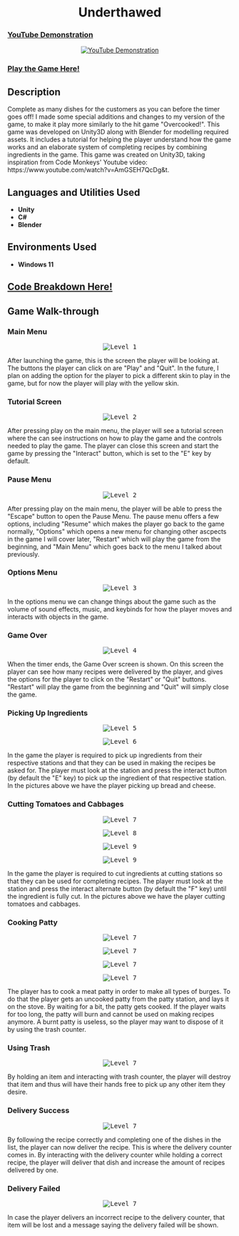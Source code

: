 
<h1 align="center">Underthawed</h1>

### [YouTube Demonstration](https://www.youtube.com/watch?v=wSi-ISIEWBs)

<p align="center">
  <a href="https://www.youtube.com/watch?v=wSi-ISIEWBs"><img src="https://img.youtube.com/vi/wSi-ISIEWBs/0.jpg" alt="YouTube Demonstration"></a>
</p>

### [Play the Game Here!](https://play.unity.com/mg/other/webgl-builds-397102)


<h2>Description</h2>

<p>Complete as many dishes for the customers as you can before the timer goes off! I made some special additions and changes to my version of the game, to make it play more similarly to the hit game "Overcooked!". This game was developed on Unity3D along with Blender for modelling required assets. It includes a tutorial for helping the player understand how the game works and an elaborate system of completing recipes by combining ingredients in the game. This game was created on Unity3D, taking inspiration from Code Monkeys' Youtube video: https://www.youtube.com/watch?v=AmGSEH7QcDg&t.</p>

<h2>Languages and Utilities Used</h2>

<ul>
  <li><b>Unity</b></li>
  <li><b>C#</b></li>
  <li><b>Blender</b></li>
</ul>

<h2>Environments Used</h2>

<ul>
  <li><b>Windows 11</b></li>
</ul>

<h2>
<a href="https://github.com/pedromussi1/PuzzleSolver/blob/main/READCODE.md">Code Breakdown Here!</a>
</h2>


<h2>Game Walk-through</h2>

<h3>Main Menu</h3>

<p align="center">
  <kbd><img src="https://i.imgur.com/hs2RqfV.png" alt="Level 1"></kbd>
</p>

<p>After launching the game, this is the screen the player will be looking at. The buttons the player can click on are "Play" and "Quit". In the future, I plan on adding the option for the player to pick a different skin to play in the game, but for now the player will play with the yellow skin.</p>

<h3>Tutorial Screen</h3>

<p align="center">
  <kbd><img src="https://i.imgur.com/nCy2UPu.png" alt="Level 2"></kbd>
</p>

<p>After pressing play on the main menu, the player will see a tutorial screen where the can see instructions on how to play the game and the controls needed to play the game. The player can close this screen and start the game by pressing the "Interact" button, which is set to the "E" key by default.</p>

<h3>Pause Menu</h3>

<p align="center">
  <kbd><img src="https://i.imgur.com/lBjybs9.png" alt="Level 2"></kbd>
</p>

<p>After pressing play on the main menu, the player will be able to press the "Escape" button to open the Pause Menu. The pause menu offers a few options, including "Resume" which makes the player go back to the game normally, "Options" which opens a new menu for changing other ascpects in the game I will cover later, "Restart" which will play the game from the beginning, and "Main Menu" which goes back to the menu I talked about previously.</p>

<h3>Options Menu</h3>

<p align="center">
  <kbd><img src="https://i.imgur.com/ng4mlm0.png" alt="Level 3"></kbd>
</p>

<p>In the options menu we can change things about the game such as the volume of sound effects, music, and keybinds for how the player moves and interacts with objects in the game.</p>

<h3>Game Over</h3>

<p align="center">
  <kbd><img src="https://i.imgur.com/JAcQuYD.png" alt="Level 4"></kbd>
</p>

<p>When the timer ends, the Game Over screen is shown. On this screen the player can see how many recipes were delivered by the player, and gives the options for the player to click on the "Restart" or "Quit" buttons. "Restart" will play the game from the beginning and "Quit" will simply close the game.</p>

<h3>Picking Up Ingredients</h3>

<p align="center">
  <kbd><img src="https://i.imgur.com/tzfPuHQ.png" alt="Level 5"></kbd>
</p>

<p align="center">
  <kbd><img src="https://i.imgur.com/mWqgJOu.png" alt="Level 6"></kbd>
</p>

<p>In the game the player is required to pick up ingredients from their respective stations and that they can be used in making the recipes be asked for. The player must look at the station and press the interact button (by default the "E" key) to pick up the ingredient of that respective station. In the pictures above we have the player picking up bread and cheese.</p>

<h3>Cutting Tomatoes and Cabbages</h3>

<p align="center">
  <kbd><img src="https://i.imgur.com/DkzZ2In.png" alt="Level 7"></kbd>
</p>

<p align="center">
  <kbd><img src="https://i.imgur.com/nkAhooD.png" alt="Level 8"></kbd>
</p>

<p align="center">
  <kbd><img src="https://i.imgur.com/RTa0got.png" alt="Level 9"></kbd>
</p>

<p align="center">
  <kbd><img src="https://i.imgur.com/KlLBuhB.png" alt="Level 9"></kbd>
</p>

<p>In the game the player is required to cut ingredients at cutting stations so that they can be used for completing recipes. The player must look at the station and press the interact alternate button (by default the "F" key) until the ingredient is fully cut. In the pictures above we have the player cutting tomatoes and cabbages.</p>

<h3>Cooking Patty</h3>

<p align="center">
  <kbd><img src="https://i.imgur.com/Qb4lSy8.png" alt="Level 7"></kbd>
</p>

<p align="center">
  <kbd><img src="https://i.imgur.com/uRfb79u.png" alt="Level 7"></kbd>
</p>

<p align="center">
  <kbd><img src="https://i.imgur.com/0uZDt8t.png" alt="Level 7"></kbd>
</p>

<p align="center">
  <kbd><img src="https://i.imgur.com/ZvnY68b.png" alt="Level 7"></kbd>
</p>

<p>The player has to cook a meat patty in order to make all types of burges. To do that the player gets an uncooked patty from the patty station, and lays it on the stove. By waiting for a bit, the patty gets cooked. If the player waits for too long, the patty will burn and cannot be used on making recipes anymore. A burnt patty is useless, so the player may want to dispose of it by using the trash counter.</p>

<h3>Using Trash</h3>

<p align="center">
  <kbd><img src="https://i.imgur.com/bxjQ9Zm.png" alt="Level 7"></kbd>
</p>

<p>By holding an item and interacting with trash counter, the player will destroy that item and thus will have their hands free to pick up any other item they desire.</p>

<h3>Delivery Success</h3>

<p align="center">
  <kbd><img src="https://i.imgur.com/6ws986f.png" alt="Level 7"></kbd>
</p>

<p>By following the recipe correctly and completing one of the dishes in the list, the player can now deliver the recipe. This is where the delivery counter comes in. By interacting with the delivery counter while holding a correct recipe, the player will deliver that dish and increase the amount of recipes delivered by one.</p>

<h3>Delivery Failed</h3>

<p align="center">
  <kbd><img src="https://i.imgur.com/NFABh4T.png" alt="Level 7"></kbd>
</p>

<p>In case the player delivers an incorrect recipe to the delivery counter, that item will be lost and a message saying the delivery failed will be shown.</p>
